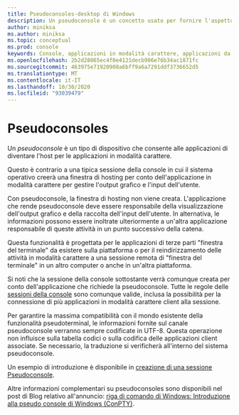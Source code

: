 ```yaml
---
title: Pseudoconsoles-desktop di Windows
description: Un pseudoconsole è un concetto usato per fornire l'aspetto di hosting o manutenzione di un'applicazione in modalità carattere.
author: miniksa
ms.author: miniksa
ms.topic: conceptual
ms.prod: console
keywords: Console, applicazioni in modalità carattere, applicazioni da riga di comando, applicazioni Terminal, API console, conpty, pseudoconsole
ms.openlocfilehash: 2b2d28065ec4f0e4121decb906e76b34ac1871fc
ms.sourcegitcommit: 463975e71920908a6bff9a6a7291ddf3736652d5
ms.translationtype: MT
ms.contentlocale: it-IT
ms.lasthandoff: 10/30/2020
ms.locfileid: "93039479"
---
```

# <a name="pseudoconsoles"></a>Pseudoconsoles

Un *pseudoconsole* è un tipo di dispositivo che consente alle applicazioni di diventare l'host per le applicazioni in modalità carattere.

Questo è contrario a una tipica sessione della console in cui il sistema operativo creerà una finestra di hosting per conto dell'applicazione in modalità carattere per gestire l'output grafico e l'input dell'utente.

Con pseudoconsole, la finestra di hosting non viene creata. L'applicazione che rende pseudoconsole deve essere responsabile della visualizzazione dell'output grafico e della raccolta dell'input dell'utente. In alternativa, le informazioni possono essere inoltrate ulteriormente a un'altra applicazione responsabile di queste attività in un punto successivo della catena.

Questa funzionalità è progettata per le applicazioni di terze parti "finestra del terminale" da esistere sulla piattaforma o per il reindirizzamento delle attività in modalità carattere a una sessione remota di "finestra del terminale" in un altro computer o anche in un'altra piattaforma.

Si noti che la sessione della console sottostante verrà comunque creata per conto dell'applicazione che richiede la pseudoconsole. Tutte le regole delle [sessioni della console](consoles.md) sono comunque valide, inclusa la possibilità per la connessione di più applicazioni in modalità carattere client alla sessione.

Per garantire la massima compatibilità con il mondo esistente della funzionalità pseudoterminal, le informazioni fornite sul canale pseudoconsole verranno sempre codificate in UTF-8. Questa operazione non influisce sulla tabella codici o sulla codifica delle applicazioni client associate. Se necessario, la traduzione si verificherà all'interno del sistema pseudoconsole.

Un esempio di introduzione è disponibile in [creazione di una sessione Pseudoconsole](creating-a-pseudoconsole-session.md).

Altre informazioni complementari su pseudoconsoles sono disponibili nel post di Blog relativo all'annuncio: [riga di comando di Windows: Introduzione alla pseudo console di Windows (ConPTY)](https://blogs.msdn.microsoft.com/commandline/2018/08/02/windows-command-line-introducing-the-windows-pseudo-console-conpty/).
